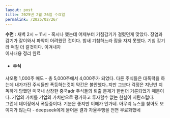 ```yaml
---
layout: post
title: 2025년 2월 26일 수요일
permalink: /2025/02/26/
---
```

**수면** : 새벽 2시 ~ 11시 - 혹시나 했는데 어제부터 기침감기가 걸렸던게 맞았다. 장염과 감기가 같이와서 파악이 어려웠던 것이다. 밤새 기침하느라 잠을 자지 못했다. 기침 감기라 며칠 더 갈것이다. 이겨내자<br/>
이사내용 정리 완료<br/>
* #### 주식<br/>
샤오펑 1,000주 매도 - 총 5,000주에서 4,000주가 되었다. 다른 주식들은 대폭락을 하는데 내가가진 주식들만 폭등하는것이 약간은 불안했다..지만 그보다 걱정은 지난번 지독하게 당했던 미국내 상장한 중국adr 주식들의 퇴출 문제가 한번더 거론되었기 때문이다. 기업의 가치를 기업의 가치만으로 평가하고 투자할수 없는 현실이 지탄스럽다.<br/>
그런데 데이장에서 폭등중이다. 기분은 좋지만 이해가 안가네. 아무리 뉴스를 찾아도 보이지가 않는다 - deepseek에게 물어본 결과 자율주행을 전면 무료화했네